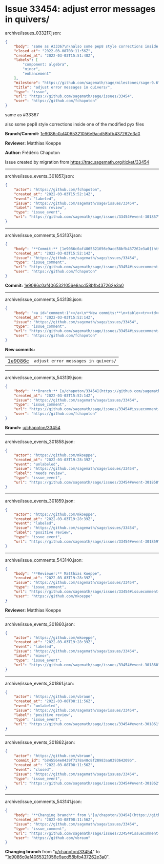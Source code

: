 # Issue 33454: adjust error messages in quivers/

archive/issues_033217.json:
```json
{
    "body": "same as #33367\n\nalso some pep8 style corrections inside one of the modified pyx files\n\n**Branch/Commit:** [1e9086c0af4065321056e9acd58bfb437262e3a0](https://github.com/sagemath/sagetrac-mirror/commit/1e9086c0af4065321056e9acd58bfb437262e3a0)\n\n**Reviewer:** Matthias Koeppe\n\n**Author:** Fr\u00e9d\u00e9ric Chapoton\n\nIssue created by migration from https://trac.sagemath.org/ticket/33454\n\n",
    "closed_at": "2022-03-08T08:11:56Z",
    "created_at": "2022-03-03T15:51:48Z",
    "labels": [
        "component: algebra",
        "minor",
        "enhancement"
    ],
    "milestone": "https://github.com/sagemath/sage/milestones/sage-9.6",
    "title": "adjust error messages in quivers/",
    "type": "issue",
    "url": "https://github.com/sagemath/sage/issues/33454",
    "user": "https://github.com/fchapoton"
}
```
same as #33367

also some pep8 style corrections inside one of the modified pyx files

**Branch/Commit:** [1e9086c0af4065321056e9acd58bfb437262e3a0](https://github.com/sagemath/sagetrac-mirror/commit/1e9086c0af4065321056e9acd58bfb437262e3a0)

**Reviewer:** Matthias Koeppe

**Author:** Frédéric Chapoton

Issue created by migration from https://trac.sagemath.org/ticket/33454





---

archive/issue_events_301857.json:
```json
{
    "actor": "https://github.com/fchapoton",
    "created_at": "2022-03-03T15:52:14Z",
    "event": "labeled",
    "issue": "https://github.com/sagemath/sage/issues/33454",
    "label": "needs review",
    "type": "issue_event",
    "url": "https://github.com/sagemath/sage/issues/33454#event-301857"
}
```



---

archive/issue_comments_543137.json:
```json
{
    "body": "**Commit:** [1e9086c0af4065321056e9acd58bfb437262e3a0](https://github.com/sagemath/sagetrac-mirror/commit/1e9086c0af4065321056e9acd58bfb437262e3a0)",
    "created_at": "2022-03-03T15:52:14Z",
    "issue": "https://github.com/sagemath/sage/issues/33454",
    "type": "issue_comment",
    "url": "https://github.com/sagemath/sage/issues/33454#issuecomment-543137",
    "user": "https://github.com/fchapoton"
}
```

**Commit:** [1e9086c0af4065321056e9acd58bfb437262e3a0](https://github.com/sagemath/sagetrac-mirror/commit/1e9086c0af4065321056e9acd58bfb437262e3a0)



---

archive/issue_comments_543138.json:
```json
{
    "body": "<a id='comment:1'></a>\n**New commits:**\n<table><tr><td><a href=\"https://github.com/sagemath/sagetrac-mirror/commit/1e9086c0af4065321056e9acd58bfb437262e3a0\">1e9086c</a></td><td><code>adjust error messages in quivers/</code></td></tr></table>\n",
    "created_at": "2022-03-03T15:52:14Z",
    "issue": "https://github.com/sagemath/sage/issues/33454",
    "type": "issue_comment",
    "url": "https://github.com/sagemath/sage/issues/33454#issuecomment-543138",
    "user": "https://github.com/fchapoton"
}
```

<a id='comment:1'></a>
**New commits:**
<table><tr><td><a href="https://github.com/sagemath/sagetrac-mirror/commit/1e9086c0af4065321056e9acd58bfb437262e3a0">1e9086c</a></td><td><code>adjust error messages in quivers/</code></td></tr></table>




---

archive/issue_comments_543139.json:
```json
{
    "body": "**Branch:** [u/chapoton/33454](https://github.com/sagemath/sagetrac-mirror/tree/u/chapoton/33454)",
    "created_at": "2022-03-03T15:52:14Z",
    "issue": "https://github.com/sagemath/sage/issues/33454",
    "type": "issue_comment",
    "url": "https://github.com/sagemath/sage/issues/33454#issuecomment-543139",
    "user": "https://github.com/fchapoton"
}
```

**Branch:** [u/chapoton/33454](https://github.com/sagemath/sagetrac-mirror/tree/u/chapoton/33454)



---

archive/issue_events_301858.json:
```json
{
    "actor": "https://github.com/mkoeppe",
    "created_at": "2022-03-03T19:28:39Z",
    "event": "unlabeled",
    "issue": "https://github.com/sagemath/sage/issues/33454",
    "label": "needs review",
    "type": "issue_event",
    "url": "https://github.com/sagemath/sage/issues/33454#event-301858"
}
```



---

archive/issue_events_301859.json:
```json
{
    "actor": "https://github.com/mkoeppe",
    "created_at": "2022-03-03T19:28:39Z",
    "event": "labeled",
    "issue": "https://github.com/sagemath/sage/issues/33454",
    "label": "positive review",
    "type": "issue_event",
    "url": "https://github.com/sagemath/sage/issues/33454#event-301859"
}
```



---

archive/issue_comments_543140.json:
```json
{
    "body": "**Reviewer:** Matthias Koeppe",
    "created_at": "2022-03-03T19:28:39Z",
    "issue": "https://github.com/sagemath/sage/issues/33454",
    "type": "issue_comment",
    "url": "https://github.com/sagemath/sage/issues/33454#issuecomment-543140",
    "user": "https://github.com/mkoeppe"
}
```

**Reviewer:** Matthias Koeppe



---

archive/issue_events_301860.json:
```json
{
    "actor": "https://github.com/mkoeppe",
    "created_at": "2022-03-03T19:28:39Z",
    "event": "labeled",
    "issue": "https://github.com/sagemath/sage/issues/33454",
    "label": "minor",
    "type": "issue_event",
    "url": "https://github.com/sagemath/sage/issues/33454#event-301860"
}
```



---

archive/issue_events_301861.json:
```json
{
    "actor": "https://github.com/vbraun",
    "created_at": "2022-03-08T08:11:56Z",
    "event": "unlabeled",
    "issue": "https://github.com/sagemath/sage/issues/33454",
    "label": "positive review",
    "type": "issue_event",
    "url": "https://github.com/sagemath/sage/issues/33454#event-301861"
}
```



---

archive/issue_events_301862.json:
```json
{
    "actor": "https://github.com/vbraun",
    "commit_id": "b845564e0439f7178a40c8f28983aa039364209b",
    "created_at": "2022-03-08T08:11:56Z",
    "event": "closed",
    "issue": "https://github.com/sagemath/sage/issues/33454",
    "type": "issue_event",
    "url": "https://github.com/sagemath/sage/issues/33454#event-301862"
}
```



---

archive/issue_comments_543141.json:
```json
{
    "body": "**Changing branch** from \"[u/chapoton/33454](https://github.com/sagemath/sagetrac-mirror/tree/u/chapoton/33454)\" to \"[1e9086c0af4065321056e9acd58bfb437262e3a0](https://github.com/sagemath/sagetrac-mirror/commit/1e9086c0af4065321056e9acd58bfb437262e3a0)\".",
    "created_at": "2022-03-08T08:11:56Z",
    "issue": "https://github.com/sagemath/sage/issues/33454",
    "type": "issue_comment",
    "url": "https://github.com/sagemath/sage/issues/33454#issuecomment-543141",
    "user": "https://github.com/vbraun"
}
```

**Changing branch** from "[u/chapoton/33454](https://github.com/sagemath/sagetrac-mirror/tree/u/chapoton/33454)" to "[1e9086c0af4065321056e9acd58bfb437262e3a0](https://github.com/sagemath/sagetrac-mirror/commit/1e9086c0af4065321056e9acd58bfb437262e3a0)".
